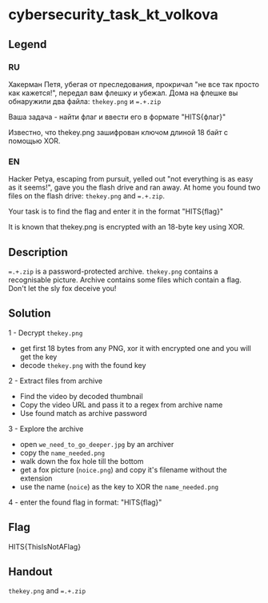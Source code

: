 # cybersecurity_task_kt_volkova

## Legend

### RU

Хакерман Петя, убегая от преследования, прокричал "не все так просто как кажется!", передал вам флешку и убежал. Дома на флешке вы обнаружили два файла: `thekey.png` и `=.+.zip` 

Ваша задача - найти флаг и ввести его в формате "HITS{флаг}"

Известно, что thekey.png зашифрован ключом длиной 18 байт с помощью XOR.

### EN

Hacker Petya, escaping from pursuit, yelled out "not everything is as easy as it seems!", gave you the flash drive and ran away. At home you found two files on the flash drive: `thekey.png` and `=.+.zip`. 

Your task is to find the flag and enter it in the format "HITS{flag}"

It is known that thekey.png is encrypted with an 18-byte key using XOR.

## Description

`=.+.zip` is a password-protected archive. `thekey.png` contains a recognisable picture. Archive contains some files which contain a flag. Don't let the sly fox deceive you!

## Solution

1 - Decrypt `thekey.png` 
- get first 18 bytes from any PNG, xor it with encrypted one and you will get the key
- decode `thekey.png` with the found key

2 - Extract files from archive
- Find the video by decoded thumbnail
- Copy the video URL and pass it to a regex from archive name
- Use found match as archive password

3 - Explore the archive 
- open `we_need_to_go_deeper.jpg` by an archiver
- copy the `name_needed.png`
- walk down the fox hole till the bottom
- get a fox picture (`noice.png`) and copy it's filename without the extension
- use the name (`noice`) as the key to XOR the `name_needed.png`

4 - enter the found flag in format: "HITS{flag}"

## Flag
HITS{ThisIsNotAFlag}

## Handout
`thekey.png` and `=.+.zip` 
